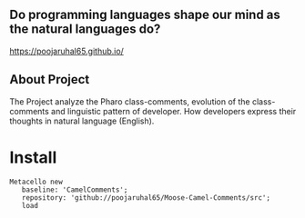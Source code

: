 ## Do programming languages shape our mind as the natural languages do?
https://poojaruhal65.github.io/

## About Project
The Project analyze the Pharo class-comments,  evolution of the class-comments and linguistic pattern of developer. 
How developers express their thoughts in natural language (English).

# Install
```smalltalk
Metacello new
   baseline: 'CamelComments';
   repository: 'github://poojaruhal65/Moose-Camel-Comments/src';
   load

